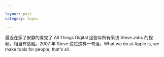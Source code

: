 ```yaml
---

layout: post
category: topic

---
```


最近在家了安静的看完了 All Things Digital 这些年所有采访 Steve Jobs 的视频，相当有感触。2007 年 Steve 说过这样一句话，What we do at Apple is, we make tools for people, that's all.